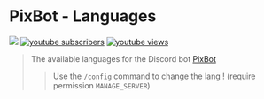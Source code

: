 # PixBot - Languages
<a href="https://discord.pixbot.me" alt="Find me on discord"><img target="_blank" src="https://img.shields.io/discord/781174618178060310?color=7289DA&labelColor=4a64bd&logo=discord&logoColor=white&style=for-the-badge"/></a>
<a target="_blank" href="https://www.youtube.com/channel/UCP4qzoRrWOV0EvtnLGzUl5A?sub_confirmation=1"><img alt="youtube subscribers" title="Subscribe to my YouTube channel" src="https://github-readme-youtube-stats.herokuapp.com/subscribers/index.php?id=UCP4qzoRrWOV0EvtnLGzUl5A&key=AIzaSyDvBOxP4M5Ygutbku6_3whU2YR6xV9KKV8&style=for-the-badge&color=red&labelColor=ce4630&label=Subscribers"/></a>
<a target="_blank" href="https://www.youtube.com/channel/UCP4qzoRrWOV0EvtnLGzUl5A">
      <img alt="youtube views" title="YouTube views" src="https://github-readme-youtube-stats.herokuapp.com/views/index.php?id=UCP4qzoRrWOV0EvtnLGzUl5A&key=AIzaSyDvBOxP4M5Ygutbku6_3whU2YR6xV9KKV8&label=View+Count&style=for-the-badge&color=blue&labelColor=0b689d"/></a>
      

> The available languages for the Discord bot [PixBot](https://invite.pixbot.me)
>
> > Use the ``/config`` command to change the lang ! (require permission ``MANAGE_SERVER``)